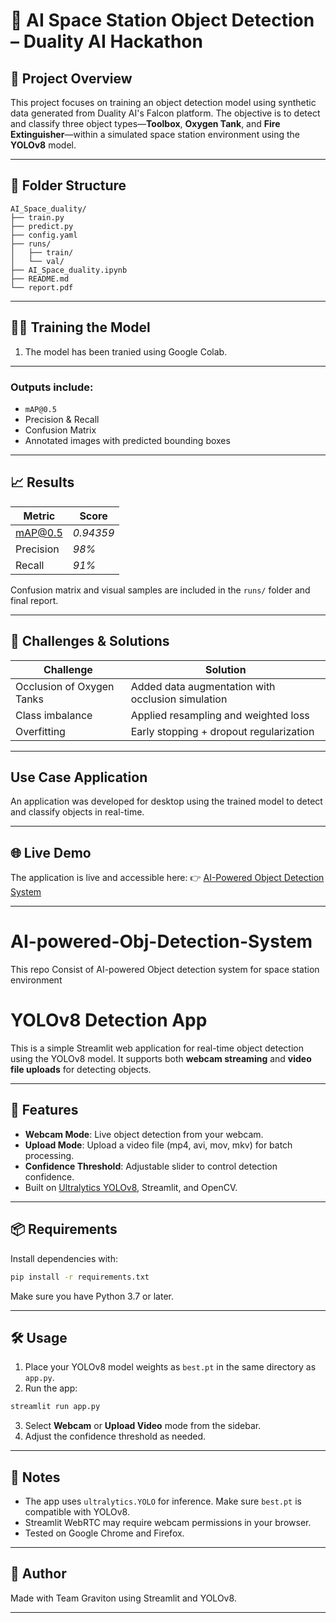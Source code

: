 
# 🔭 AI Space Station Object Detection – Duality AI Hackathon

## 🚀 Project Overview

This project focuses on training an object detection model using synthetic data generated from Duality AI's Falcon platform. The objective is to detect and classify three object types—**Toolbox**, **Oxygen Tank**, and **Fire Extinguisher**—within a simulated space station environment using the **YOLOv8** model.

---

## 📁 Folder Structure

```
AI_Space_duality/
├── train.py
├── predict.py
├── config.yaml
├── runs/
│   ├── train/
│   └── val/
├── AI_Space_duality.ipynb
├── README.md
└── report.pdf
```

---



## 🏋️‍♂️ Training the Model

1. The model has been tranied using Google Colab.

---

### Outputs include:
- `mAP@0.5`
- Precision & Recall
- Confusion Matrix
- Annotated images with predicted bounding boxes

---

## 📈 Results

| Metric           | Score     |
|------------------|-----------|
| mAP@0.5          | _0.94359_ |
| Precision        | _98%_ |
| Recall           | _91%_ |

Confusion matrix and visual samples are included in the `runs/` folder and final report.

---

## 🧠 Challenges & Solutions

| Challenge | Solution |
|----------|----------|
| Occlusion of Oxygen Tanks | Added data augmentation with occlusion simulation |
| Class imbalance | Applied resampling and weighted loss |
| Overfitting | Early stopping + dropout regularization |

---

## Use Case Application 

An application was developed for desktop using the trained model to detect and classify objects in real-time.

---

## 🌐 Live Demo

The application is live and accessible here:
👉 [AI-Powered Object Detection System](https://ai-powered-obj-detection-system.streamlit.app/)


---

# AI-powered-Obj-Detection-System
This repo Consist of AI-powered Object detection system for space station environment


# YOLOv8 Detection App

This is a simple Streamlit web application for real-time object detection using the YOLOv8 model. It supports both **webcam streaming** and **video file uploads** for detecting objects.

---

## 🚀 Features

- **Webcam Mode**: Live object detection from your webcam.
- **Upload Mode**: Upload a video file (mp4, avi, mov, mkv) for batch processing.
- **Confidence Threshold**: Adjustable slider to control detection confidence.
- Built on [Ultralytics YOLOv8](https://docs.ultralytics.com/), Streamlit, and OpenCV.

---

## 📦 Requirements

Install dependencies with:

```bash
pip install -r requirements.txt
```

Make sure you have Python 3.7 or later.

---

## 🛠️ Usage

1. Place your YOLOv8 model weights as `best.pt` in the same directory as `app.py`.
2. Run the app:

```bash
streamlit run app.py
```

3. Select **Webcam** or **Upload Video** mode from the sidebar.
4. Adjust the confidence threshold as needed.


---

## 📌 Notes

- The app uses `ultralytics.YOLO` for inference. Make sure `best.pt` is compatible with YOLOv8.
- Streamlit WebRTC may require webcam permissions in your browser.
- Tested on Google Chrome and Firefox.

---

## 🧠 Author

Made with Team Graviton using Streamlit and YOLOv8.

---








